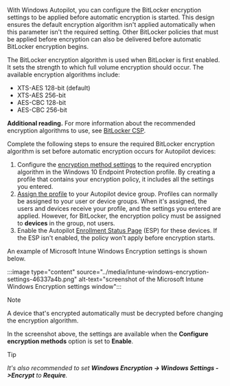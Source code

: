 With Windows Autopilot, you can configure the BitLocker encryption settings to be applied before automatic encryption is started. This design ensures the default encryption algorithm isn't applied automatically when this parameter isn't the required setting. Other BitLocker policies that must be applied before encryption can also be delivered before automatic BitLocker encryption begins.

The BitLocker encryption algorithm is used when BitLocker is first enabled. It sets the strength to which full volume encryption should occur. The available encryption algorithms include:

 -  XTS-AES 128-bit (default)
 -  XTS-AES 256-bit
 -  AES-CBC 128-bit
 -  AES-CBC 256-bit

**Additional reading.** For more information about the recommended encryption algorithms to use, see [BitLocker CSP](/windows/client-management/mdm/bitlocker-csp).

Complete the following steps to ensure the required BitLocker encryption algorithm is set before automatic encryption occurs for Autopilot devices:

1.  Configure the [encryption method settings](https://docs.microsoft.com/intune/endpoint-protection-windows-10#windows-encryption?azure-portal=true) to the required encryption algorithm in the Windows 10 Endpoint Protection profile. By creating a profile that contains your encryption policy, it includes all the settings you entered.
2.  [Assign the profile](/intune/device-profile-assign) to your Autopilot device group. Profiles can normally be assigned to your user or device groups. When it's assigned, the users and devices receive your profile, and the settings you entered are applied. However, for BitLocker, the encryption policy must be assigned to **devices** in the group, not users.
3.  Enable the Autopilot [Enrollment Status Page](/windows/deployment/windows-autopilot/enrollment-status) (ESP) for these devices. If the ESP isn't enabled, the policy won't apply before encryption starts.

An example of Microsoft Intune Windows Encryption settings is shown below.

:::image type="content" source="../media/intune-windows-encryption-settings-46337a4b.png" alt-text="screenshot of the Microsoft Intune Windows Encryption settings window":::


> [!NOTE]
> A device that's encrypted automatically must be decrypted before changing the encryption algorithm.

In the screenshot above, the settings are available when the **Configure encryption methods** option is set to **Enable**.

> [!TIP]
> *It's also recommended to set **Windows Encryption -&gt; Windows Settings -&gt;Encrypt** to **Require**.*
